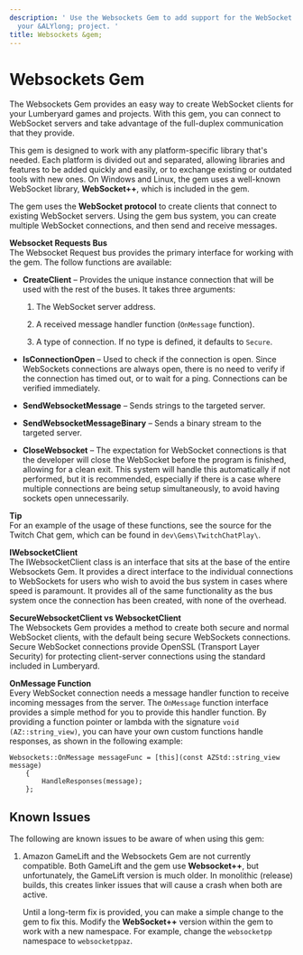 ```yaml
---
description: ' Use the Websockets Gem to add support for the WebSocket protocol to
  your &ALYlong; project. '
title: Websockets &gem;
---
```

# Websockets Gem<a name="gem-websockets"></a>

The Websockets Gem provides an easy way to create WebSocket clients for your Lumberyard games and projects\. With this gem, you can connect to WebSocket servers and take advantage of the full\-duplex communication that they provide\.

This gem is designed to work with any platform\-specific library that's needed\. Each platform is divided out and separated, allowing libraries and features to be added quickly and easily, or to exchange existing or outdated tools with new ones\. On Windows and Linux, the gem uses a well\-known WebSocket library, **WebSocket\+\+**, which is included in the gem\.

The gem uses the **WebSocket protocol** to create clients that connect to existing WebSocket servers\. Using the gem bus system, you can create multiple WebSocket connections, and then send and receive messages\.

**Websocket Requests Bus**  
The Websocket Request bus provides the primary interface for working with the gem\. The follow functions are available:
+ **CreateClient** – Provides the unique instance connection that will be used with the rest of the buses\. It takes three arguments:

  1. The WebSocket server address\.

  1. A received message handler function \(`OnMessage` function\)\.

  1. A type of connection\. If no type is defined, it defaults to `Secure`\.
+ **IsConnectionOpen** – Used to check if the connection is open\. Since WebSockets connections are always open, there is no need to verify if the connection has timed out, or to wait for a ping\. Connections can be verified immediately\.
+ **SendWebsocketMessage** – Sends strings to the targeted server\.
+ **SendWebsocketMessageBinary** – Sends a binary stream to the targeted server\.
+ **CloseWebsocket** – The expectation for WebSocket connections is that the developer will close the WebSocket before the program is finished, allowing for a clean exit\. This system will handle this automatically if not performed, but it is recommended, especially if there is a case where multiple connections are being setup simultaneously, to avoid having sockets open unnecessarily\.

**Tip**  
For an example of the usage of these functions, see the source for the Twitch Chat gem, which can be found in `dev\Gems\TwitchChatPlay\`\.

**IWebsocketClient**  
The IWebsocketClient class is an interface that sits at the base of the entire Websockets Gem\. It provides a direct interface to the individual connections to WebSockets for users who wish to avoid the bus system in cases where speed is paramount\. It provides all of the same functionality as the bus system once the connection has been created, with none of the overhead\.

**SecureWebsocketClient vs WebsocketClient**  
The Websockets Gem provides a method to create both secure and normal WebSocket clients, with the default being secure WebSockets connections\. Secure WebSocket connections provide OpenSSL \(Transport Layer Security\) for protecting client\-server connections using the standard included in Lumberyard\.

**OnMessage Function**  
Every WebSocket connection needs a message handler function to receive incoming messages from the server\. The `OnMessage` function interface provides a simple method for you to provide this handler function\. By providing a function pointer or lambda with the signature `void (AZ::string_view)`, you can have your own custom functions handle responses, as shown in the following example:

```
Websockets::OnMessage messageFunc = [this](const AZStd::string_view message)
    {
        HandleResponses(message);
    };
```

## Known Issues<a name="gem-websockets-known-issues"></a>

The following are known issues to be aware of when using this gem:

1. Amazon GameLift and the Websockets Gem are not currently compatible\. Both GameLift and the gem use **Websocket\+\+**, but unfortunately, the GameLift version is much older\. In monolithic \(release\) builds, this creates linker issues that will cause a crash when both are active\.

   Until a long\-term fix is provided, you can make a simple change to the gem to fix this\. Modify the **WebSocket\+\+** version within the gem to work with a new namespace\. For example, change the `websocketpp` namespace to `websocketppaz`\.